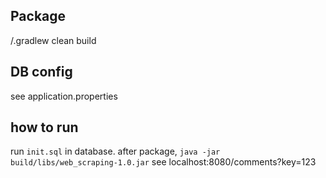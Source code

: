 ## Package
/.gradlew clean build

## DB config
see application.properties

## how to run
run `init.sql` in database. 
after package, `java -jar build/libs/web_scraping-1.0.jar`
see localhost:8080/comments?key=123


